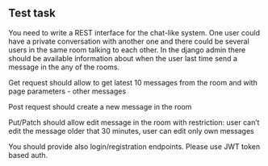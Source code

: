 ## Test task
You need to write a REST interface for the chat-like system. One user could have a private conversation with another one and there could be several users in the same room talking to each other. In the django admin there should be available information about when the user last time send a message in the any of the rooms.

Get request should allow to get latest 10 messages from the room and with page parameters - other messages

Post request should create a new message in the room

Put/Patch should allow edit message in the room with restriction: user can’t edit the message older that 30 minutes, user can edit only own messages

You should provide also login/registration endpoints. Please use JWT token based auth.
